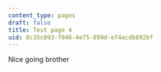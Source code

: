 ```yaml
---
content_type: pages
draft: false
title: Test page 4
uid: 0c35c093-f846-4e75-899d-e74acdb892bf
---
```

Nice going brother